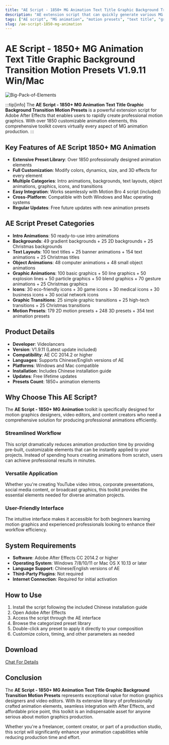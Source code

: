 ```yaml
---
title: "AE Script - 1850+ MG Animation Text Title Graphic Background Transition Motion Presets V1.9.11 Win/Mac"
description: "AE extension script that can quickly generate various MG animation elements. Over 1850 elements with customizable colors, dynamics, size, and 3D effects."
tags: ["AE script", "MG animation", "motion presets", "text title", "graphic background", "video transition", "animation elements", "Videolancers", "Motion Bro", "After Effects"]
slug: /ae-script-1850-mg-animation
---
```


# AE Script - 1850+ MG Animation Text Title Graphic Background Transition Motion Presets V1.9.11 Win/Mac

![Big-Pack-of-Elements](https://www.gfxcamp.com/wp-content/uploads/2017/06/Big-Pack-of-Elements.jpg)

:::tip[info]
The **AE Script - 1850+ MG Animation Text Title Graphic Background Transition Motion Presets** is a powerful extension script for Adobe After Effects that enables users to rapidly create professional motion graphics. With over 1850 customizable animation elements, this comprehensive toolkit covers virtually every aspect of MG animation production.
:::

## Key Features of AE Script 1850+ MG Animation

- **Extensive Preset Library**: Over 1850 professionally designed animation elements
- **Full Customization**: Modify colors, dynamics, size, and 3D effects for every element
- **Multiple Categories**: Intro animations, backgrounds, text layouts, object animations, graphics, icons, and transitions
- **Easy Integration**: Works seamlessly with Motion Bro 4 script (included)
- **Cross-Platform**: Compatible with both Windows and Mac operating systems
- **Regular Updates**: Free future updates with new animation presets

## AE Script Preset Categories

- **Intro Animations**: 50 ready-to-use intro animations
- **Backgrounds**: 49 gradient backgrounds + 25 2D backgrounds + 25 Christmas backgrounds
- **Text Layouts**: 100 text titles + 25 banner animations + 154 text animations + 25 Christmas titles
- **Object Animations**: 48 computer animations + 48 small object animations
- **Graphic Animations**: 100 basic graphics + 50 line graphics + 50 explosion lines + 50 particle graphics + 50 blend graphics + 70 gesture animations + 25 Christmas graphics
- **Icons**: 30 eco-friendly icons + 30 game icons + 30 medical icons + 30 business icons + 30 social network icons
- **Graphic Transitions**: 25 simple graphic transitions + 25 high-tech transitions + 25 Christmas transitions
- **Motion Presets**: 179 2D motion presets + 248 3D presets + 354 text animation presets

## Product Details

- **Developer**: Videolancers
- **Version**: V1.9.11 (Latest update included)
- **Compatibility**: AE CC 2014.2 or higher
- **Languages**: Supports Chinese/English versions of AE
- **Platforms**: Windows and Mac compatible
- **Installation**: Includes Chinese installation guide
- **Updates**: Free lifetime updates
- **Presets Count**: 1850+ animation elements

## Why Choose This AE Script?

The **AE Script - 1850+ MG Animation** toolkit is specifically designed for motion graphics designers, video editors, and content creators who need a comprehensive solution for producing professional animations efficiently.

### Streamlined Workflow

This script dramatically reduces animation production time by providing pre-built, customizable elements that can be instantly applied to your projects. Instead of spending hours creating animations from scratch, users can achieve professional results in minutes.

### Versatile Application

Whether you're creating YouTube video intros, corporate presentations, social media content, or broadcast graphics, this toolkit provides the essential elements needed for diverse animation projects.

### User-Friendly Interface

The intuitive interface makes it accessible for both beginners learning motion graphics and experienced professionals looking to enhance their workflow efficiency.

## System Requirements

- **Software**: Adobe After Effects CC 2014.2 or higher
- **Operating System**: Windows 7/8/10/11 or Mac OS X 10.13 or later
- **Language Support**: Chinese/English versions of AE
- **Third-Party Plugins**: Not required
- **Internet Connection**: Required for initial activation

## How to Use

1. Install the script following the included Chinese installation guide
2. Open Adobe After Effects
3. Access the script through the AE interface
4. Browse the categorized preset library
5. Double-click any preset to apply it directly to your composition
6. Customize colors, timing, and other parameters as needed

## Download
[Chat For Details](https://wa.me/8613237610083)

## Conclusion

The **AE Script - 1850+ MG Animation Text Title Graphic Background Transition Motion Presets** represents exceptional value for motion graphics designers and video editors. With its extensive library of professionally crafted animation elements, seamless integration with After Effects, and affordable price point, this toolkit is an indispensable asset for anyone serious about motion graphics production.

Whether you're a freelancer, content creator, or part of a production studio, this script will significantly enhance your animation capabilities while reducing production time and effort.
